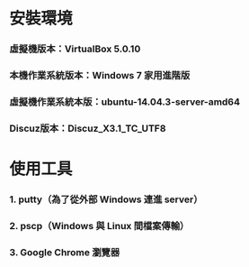 # **安裝環境**

### 虛擬機版本：VirtualBox 5.0.10

### 本機作業系統版本：Windows 7 家用進階版

### 虛擬機作業系統本版：ubuntu-14.04.3-server-amd64

### Discuz版本：Discuz_X3.1_TC_UTF8

# **使用工具**

### 1. putty（為了從外部 Windows 連進 server）

### 2. pscp（Windows 與 Linux 間檔案傳輸）

### 3. Google Chrome 瀏覽器